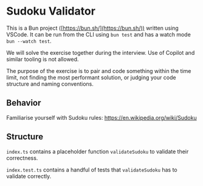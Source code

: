 # Sudoku Validator

This is a Bun project ([https://bun.sh/](https://bun.sh/)) written using VSCode. It can be run from the CLI using `bun test` and has a watch mode `bun --watch test`.

We will solve the exercise together during the interview. Use of Copilot and similar tooling is not allowed.

The purpose of the exercise is to pair and code something within the time limit, not finding the most performant solution, or judging your code structure and naming conventions.

## Behavior
Familiarise yourself with Sudoku rules: https://en.wikipedia.org/wiki/Sudoku

## Structure
`index.ts` contains a placeholder function `validateSudoku` to validate their correctness.

`index.test.ts` contains a handful of tests that `validateSudoku` has to validate correctly.
